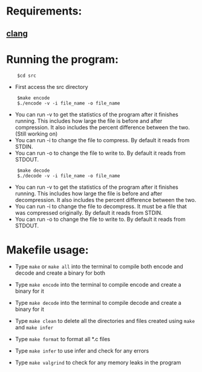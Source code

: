 # Requirements:

## <a href="https://clang.llvm.org/" target="_blank">clang</a>

# Running the program:
```
    $cd src
```
- First access the src directory
```
    $make encode
    $./encode -v -i file_name -o file_name
```
- You can run -v to get the statistics of the program after it finishes running. This includes how large the file is before and after compression. It also includes the percent difference between the two. (Still working on)
- You can run -i to change the file to compress. By default it reads from STDIN.
- You can run -o to change the file to write to. By default it reads from STDOUT.
```
    $make decode
    $./decode -v -i file_name -o file_name
```
- You can run -v to get the statistics of the program after it finishes running. This includes how large the file is before and after decompression. It also includes the percent difference between the two.
- You can run -i to change the file to decompress. It must be a file that was compressed originally. By default it reads from STDIN.
- You can run -o to change the file to write to. By default it reads from STDOUT.

# Makefile usage:

- Type `make` or `make all` into the terminal to compile both encode and decode and create a binary for both

- Type `make encode` into the terminal to compile encode and create a binary for it

- Type `make decode` into the terminal to compile decode and create a binary for it

- Type `make clean` to delete all the directories and files created using `make` and `make infer`

- Type `make format` to format all *.c files

- Type `make infer` to use infer and check for any errors

- Type `make valgrind` to check for any memory leaks in the program


